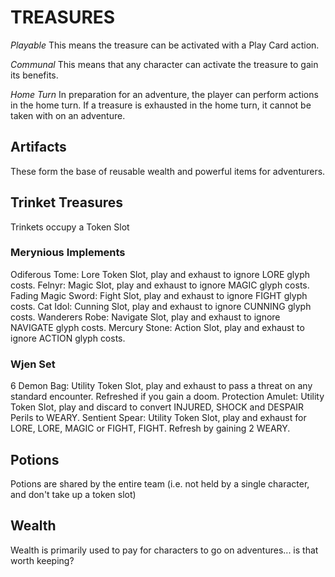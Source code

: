 # TREASURES

*Playable*
This means the treasure can be activated with a Play Card action.

*Communal*
This means that any character can activate the treasure to gain its benefits.

*Home Turn*
In preparation for an adventure, the player can perform actions in the home turn. If a treasure is exhausted in the home turn, it cannot be taken with on an adventure.

## Artifacts
These form the base of reusable wealth and powerful items for adventurers.

## Trinket Treasures
Trinkets occupy a Token Slot

### Merynious Implements
Odiferous Tome: Lore Token Slot, play and exhaust to ignore LORE glyph costs.
Felnyr: 		Magic Slot, play and exhaust to ignore MAGIC glyph costs.
Fading Magic Sword:	Fight Slot, play and exhaust to ignore FIGHT glyph costs.
Cat Idol:		Cunning Slot, play and exhaust to ignore CUNNING glyph costs.
Wanderers Robe: Navigate Slot, play and exhaust to ignore NAVIGATE glyph costs.
Mercury Stone:	Action Slot, play and exhaust to ignore ACTION glyph costs.

### Wjen Set 
6 Demon Bag:	Utility Token Slot, play and exhaust to pass a threat on any standard encounter. Refreshed if you gain a doom.
Protection Amulet: Utility Token Slot, play and discard to convert INJURED, SHOCK and DESPAIR Perils to WEARY.
Sentient Spear:	Utility Token Slot, play and exhaust for LORE, LORE, MAGIC or FIGHT, FIGHT. Refresh by gaining 2 WEARY.

## Potions
Potions are shared by the entire team (i.e. not held by a single character, and don't take up a token slot)

## Wealth
Wealth is primarily used to pay for characters to go on adventures... is that worth keeping?

